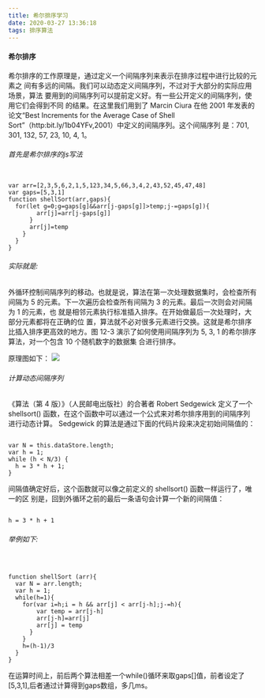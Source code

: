 ```yaml
---
title: 希尔排序学习
date: 2020-03-27 13:36:18
tags: 排序算法
---
```

<h4>希尔排序</h4>
<p>希尔排序的工作原理是，通过定义一个间隔序列来表示在排序过程中进行比较的元素之
间有多远的间隔。我们可以动态定义间隔序列，不过对于大部分的实际应用场景，算法
要用到的间隔序列可以提前定义好。有一些公开定义的间隔序列，使用它们会得到不同
的结果。在这里我们用到了 Marcin Ciura 在他 2001 年发表的论文“Best Increments for the
Average Case of Shell Sort”（http:bit.ly/1b04YFv,2001）中定义的间隔序列。这个间隔序列
是：701, 301, 132, 57, 23, 10, 4, 1。</p>
<h6>首先是希尔排序的js写法</h6>
<pre><code >
var arr=[2,3,5,6,2,1,5,123,34,5,66,3,4,2,43,52,45,47,48]
var gaps=[5,3,1]
function shellSort(arr,gaps){
  for(let g=0;g<gaps.length;++g){
    for(let i=0;i<arr.length;++i){
      var temp = arr[i]
      for(var j=i;j>=gaps[g]&&arr[j-gaps[g]]>temp;j-=gaps[g]){
        arr[j]=arr[j-gaps[g]]
      }
      arr[j]=temp
    }
  }
}
</code></pre>
<h6>实际就是:</h6>
<p>外循环控制间隔序列的移动。也就是说，算法在第一次处理数据集时，会检查所有间隔为
5 的元素。下一次遍历会检查所有间隔为 3 的元素。最后一次则会对间隔为 1 的元素，也
就是相邻元素执行标准插入排序。在开始做最后一次处理时，大部分元素都将在正确的位
置，算法就不必对很多元素进行交换。这就是希尔排序比插入排序更高效的地方。图 12-3
演示了如何使用间隔序列为 5, 3, 1 的希尔排序算法，对一个包含 10 个随机数字的数据集
合进行排序。
</p>
原理图如下：
<image src="/images/希尔排序原理.png"></image>
<h6>计算动态间隔序列</h6>

<p>《算法（第 4 版）》（人民邮电出版社）的合著者 Robert Sedgewick 定义了一个 shellsort()
函数，在这个函数中可以通过一个公式来对希尔排序用到的间隔序列进行动态计算。
Sedgewick 的算法是通过下面的代码片段来决定初始间隔值的：</p>

<pre><code>
var N = this.dataStore.length;
var h = 1;
while (h < N/3) {
  h = 3 * h + 1;
}
</code></pre>
间隔值确定好后，这个函数就可以像之前定义的 shellsort() 函数一样运行了，唯一的区
别是，回到外循环之前的最后一条语句会计算一个新的间隔值：
<pre><code>
h = 3 * h + 1
</code></pre>
<h6>举例如下:</h6>

<pre><code>

function shellSort (arr){
  var N = arr.length;
  var h = 1;
  while(h<N/3){
    h = h * 3 + 1;
  }
  while(h>=1){
    for(var i=h;i<N;i++){
      for(j=i;j > = h && arr[j] < arr[j-h];j-=h){
        var temp = arr[j-h]
        arr[j-h]=arr[j]
        arr[j] = temp
      }
    }
    h=(h-1)/3
  }
}
</code></pre>
在运算时间上，前后两个算法相差一个while()循环来取gaps[]值，前者设定了[5,3,1],后者通过计算得到gaps数组，多几ms。
